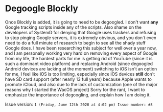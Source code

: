 # Degoogle Blockly

Once Blockly is added, it is going to need to be degoogled. I don't want **any** Google tracking scripts inside any of the scripts. Also shame on the developers of SystemD for denying that Google uses trackers and refusing to stop pinging Google servers, it is extremely obvious, and you don't even need to do a full minute of research to begin to see all the shady stuff Google does. I have been researching this subject for well over a year now, and I am personally working very hard on removing every aspect of Google from my life, the hardest parts for me is getting rid of YouTube (since it is such a dominant video platform) and replacing Android (since degoogled Android devices are lacking at the moment) switching to iOS isn't an option for me, I feel like iOS is too limiting, especially since iOS devices **still** don't have SD card support (after nearly 13 full years) because Apple wants to promote iCloud, and also due to the lack of customization (one of the major reasons why I started the WacOS project) Sorry for the rant, I want to emphasize the importance of degoogling, and explain how I am doing it.

Issue version: `1 (Friday, June 12th 2020 at 4:02 pm) Issue number: #3`
